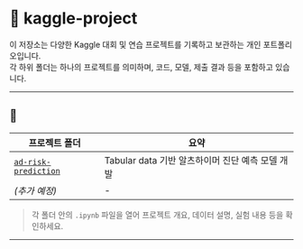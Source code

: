 # 🧠 kaggle-project
이 저장소는 다양한 Kaggle 대회 및 연습 프로젝트를 기록하고 보관하는 개인 포트폴리오입니다.  
각 하위 폴더는 하나의 프로젝트를 의미하며, 코드, 모델, 제출 결과 등을 포함하고 있습니다.

---

## 📂 

| 프로젝트 폴더 | 요약 |
|----------------|------------|
| [`ad-risk-prediction`](./ad-risk-prediction) | Tabular data 기반 알츠하이머 진단 예측 모델 개발 |
| *(추가 예정)* | - |

> 각 폴더 안의 `.ipynb` 파일을 열어 프로젝트 개요, 데이터 설명, 실험 내용 등을 확인하세요.
---

